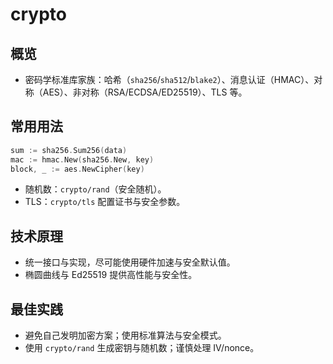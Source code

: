 # crypto

## 概览
- 密码学标准库家族：哈希（`sha256`/`sha512`/`blake2`）、消息认证（HMAC）、对称（AES）、非对称（RSA/ECDSA/ED25519）、TLS 等。

## 常用用法
```go
sum := sha256.Sum256(data)
mac := hmac.New(sha256.New, key)
block, _ := aes.NewCipher(key)
```
- 随机数：`crypto/rand`（安全随机）。
- TLS：`crypto/tls` 配置证书与安全参数。

## 技术原理
- 统一接口与实现，尽可能使用硬件加速与安全默认值。
- 椭圆曲线与 Ed25519 提供高性能与安全性。

## 最佳实践
- 避免自己发明加密方案；使用标准算法与安全模式。
- 使用 `crypto/rand` 生成密钥与随机数；谨慎处理 IV/nonce。